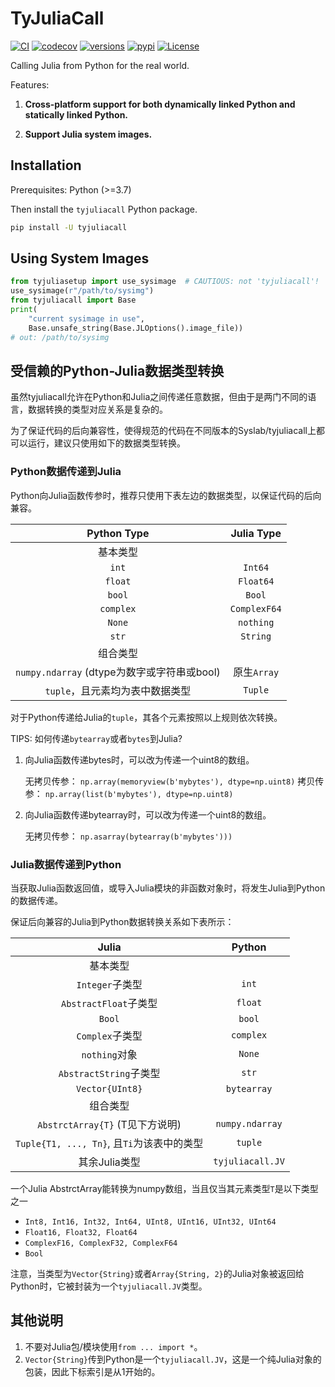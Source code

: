 # TyJuliaCall

[![CI](https://github.com/Suzhou-Tongyuan/tyjuliacall/actions/workflows/ci.yml/badge.svg)](https://github.com/Suzhou-Tongyuan/tyjuliacall/actions/workflows/ci.yml)
[![codecov](https://codecov.io/gh/Suzhou-Tongyuan/tyjuliacall/branch/master/graph/badge.svg?token=NMRDY32QIC)](https://codecov.io/gh/Suzhou-Tongyuan/tyjuliacall)
[![versions](https://img.shields.io/pypi/pyversions/tyjuliacall.svg)](https://pypi.org/project/tyjuliacall/#history)
[![pypi](https://img.shields.io/pypi/v/tyjuliacall.svg)](https://pypi.org/project/tyjuliacall/)
[![License](https://img.shields.io/badge/License-BSD_2--Clause-green.svg)](https://github.com/Suzhou-Tongyuan/tyjuliacall/blob/main/LICENSE)


Calling Julia from Python for the real world.

Features:

1. **Cross-platform support for both dynamically linked Python and statically linked Python.**

2. **Support Julia system images.**

## Installation

Prerequisites: Python (>=3.7)

Then install the `tyjuliacall` Python package.

```bash
pip install -U tyjuliacall
```

## Using System Images

```python
from tyjuliasetup import use_sysimage  # CAUTIOUS: not 'tyjuliacall'!
use_sysimage(r"/path/to/sysimg")
from tyjuliacall import Base
print(
    "current sysimage in use",
    Base.unsafe_string(Base.JLOptions().image_file))
# out: /path/to/sysimg
```

## 受信赖的Python-Julia数据类型转换

虽然tyjuliacall允许在Python和Julia之间传递任意数据，但由于是两门不同的语言，数据转换的类型对应关系是复杂的。

为了保证代码的后向兼容性，使得规范的代码在不同版本的Syslab/tyjuliacall上都可以运行，建议只使用如下的数据类型转换。

### Python数据传递到Julia

Python向Julia函数传参时，推荐只使用下表左边的数据类型，以保证代码的后向兼容。

|  Python Type | Julia Type  |
|:-----:|:----:|
| 基本类型 | |
| `int` | `Int64`|
| `float` | `Float64` |
| `bool` | `Bool` |
| `complex` | `ComplexF64` |
| `None`  | `nothing` |
| `str`   | `String` |
| 组合类型 |   |
| `numpy.ndarray` (dtype为数字或字符串或bool)  | 原生`Array` |
| `tuple`，且元素均为表中数据类型 | `Tuple` |

对于Python传递给Julia的`tuple`，其各个元素按照以上规则依次转换。

TIPS: 如何传递`bytearray`或者`bytes`到Julia?

1. 向Julia函数传递bytes时，可以改为传递一个uint8的数组。

   无拷贝传参： `np.array(memoryview(b'mybytes'), dtype=np.uint8)`
   拷贝传参： `np.array(list(b'mybytes'), dtype=np.uint8)`

2. 向Julia函数传递bytearray时，可以改为传递一个uint8的数组。

    无拷贝传参： `np.asarray(bytearray(b'mybytes')))`

### Julia数据传递到Python

当获取Julia函数返回值，或导入Julia模块的非函数对象时，将发生Julia到Python的数据传递。

保证后向兼容的Julia到Python数据转换关系如下表所示：

|  Julia | Python  |
|:-----:|:----:|
| 基本类型 |  |
| `Integer`子类型  | `int`|
| `AbstractFloat`子类型 | `float`|
| `Bool` | `bool` |
| `Complex`子类型 | `complex` |
| `nothing`对象 | `None`  |
| `AbstractString`子类型 | `str`   |
| `Vector{UInt8}` | `bytearray` |
| 组合类型 | |
| `AbstrctArray{T}` (T见下方说明) | `numpy.ndarray` |
| `Tuple{T1, ..., Tn}`, 且`Ti`为该表中的类型 | `tuple` |
| 其余Julia类型            | `tyjuliacall.JV` |

一个Julia AbstrctArray能转换为numpy数组，当且仅当其元素类型`T`是以下类型之一

- `Int8, Int16, Int32, Int64, UInt8, UInt16, UInt32, UInt64`
- `Float16, Float32, Float64`
- `ComplexF16, ComplexF32, ComplexF64`
- `Bool`

注意，当类型为`Vector{String}`或者`Array{String, 2}`的Julia对象被返回给Python时，它被封装为一个`tyjuliacall.JV`类型。

## 其他说明

1. 不要对Julia包/模块使用`from ... import *`。
2. `Vector{String}`传到Python是一个`tyjuliacall.JV`，这是一个纯Julia对象的包装，因此下标索引是从1开始的。
